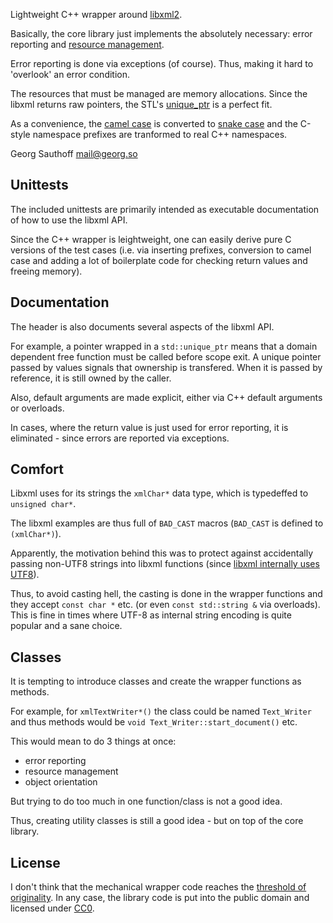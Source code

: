 Lightweight C++ wrapper around [libxml2][8].

Basically, the core library just implements the absolutely
necessary: error reporting and [resource management][1].

Error reporting is done via exceptions (of course). Thus,
making it hard to 'overlook' an error condition.

The resources that must be managed are memory allocations. Since
the libxml returns raw pointers, the STL's [unique_ptr][2] is a
perfect fit.

As a convenience, the [camel case][3] is converted to [snake case][4] and
the C-style namespace prefixes are tranformed to real C++
namespaces.

Georg Sauthoff <mail@georg.so>

## Unittests

The included unittests are primarily intended as executable
documentation of how to use the libxml API.

Since the C++ wrapper is leightweight, one can easily derive pure
C versions of the test cases (i.e. via inserting prefixes,
conversion to camel case and adding a lot of boilerplate code
for checking return values and freeing memory).

## Documentation

The header is also documents several aspects of the libxml API.

For example, a pointer wrapped in a `std::unique_ptr` means that
a domain dependent free function must be called before scope
exit. A unique pointer passed by values signals that ownership is
transfered. When it is passed by reference, it is still owned by
the caller.

Also, default arguments are made explicit, either via C++ default
arguments or overloads.

In cases, where the return value is just used for error
reporting, it is eliminated - since errors are reported via
exceptions.

## Comfort

Libxml uses for its strings the `xmlChar*` data type, which is
typedeffed to `unsigned char*`.

The libxml examples are thus full of `BAD_CAST` macros
(`BAD_CAST` is defined to `(xmlChar*)`).

Apparently, the motivation behind this was to protect against
accidentally passing non-UTF8 strings into libxml functions
(since [libxml internally uses UTF8][7]).

Thus, to avoid casting hell, the casting is done in the wrapper
functions and they accept `const char *` etc. (or even `const
std::string &` via overloads). This is fine in times where
UTF-8 as internal string encoding is quite popular and a
sane choice.

## Classes

It is tempting to introduce classes and create the wrapper
functions as methods.

For example, for `xmlTextWriter*()` the class could be named
`Text_Writer` and thus methods would be `void Text_Writer::start_document()`
etc.

This would mean to do 3 things at once:

- error reporting
- resource management
- object orientation

But trying to do too much in one function/class is not a good idea.

Thus, creating utility classes is still a good idea - but on top
of the core library.


## License

I don't think that the mechanical wrapper code reaches the
[threshold of originality][5].  In any case, the library code is put into
the public domain and licensed under [CC0][6].


[1]: https://en.wikipedia.org/wiki/Resource_Acquisition_Is_Initialization
[2]: http://en.cppreference.com/w/cpp/memory/unique_ptr
[3]: https://en.wikipedia.org/wiki/CamelCase
[4]: https://en.wikipedia.org/wiki/Snake_case
[5]: https://en.wikipedia.org/wiki/Threshold_of_originality
[6]: https://en.wikipedia.org/wiki/Creative_Commons_license#Zero_.2F_public_domain
[7]: http://www.xmlsoft.org/encoding.html#internal
[8]: http://www.xmlsoft.org/docs.html
